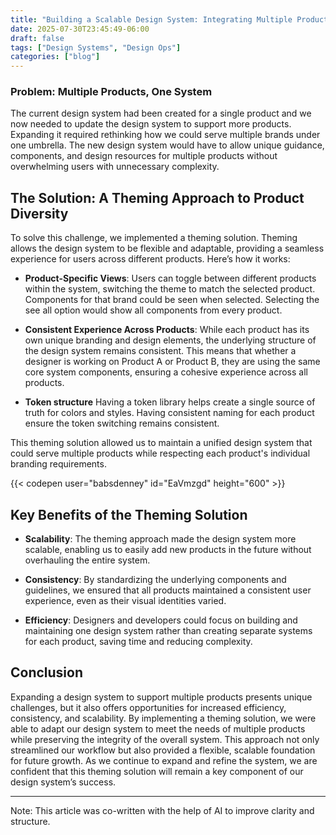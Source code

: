 ```yaml
---
title: "Building a Scalable Design System: Integrating Multiple Products"
date: 2025-07-30T23:45:49-06:00
draft: false
tags: ["Design Systems", "Design Ops"]
categories: ["blog"]
---
```


### Problem: Multiple Products, One System

 The current design system had been created for a single product and we now needed to update the design system to support more products. Expanding it required rethinking how we could serve multiple brands under one umbrella. The new design system would have to allow unique guidance, components, and design resources for multiple products without overwhelming users with unnecessary complexity.

## The Solution: A Theming Approach to Product Diversity

To solve this challenge, we implemented a theming solution. Theming allows the design system to be flexible and adaptable, providing a seamless experience for users across different products. Here’s how it works:

- **Product-Specific Views**: Users can toggle between different products within the system, switching the theme to match the selected product. Components for that brand could be seen when selected. Selecting the see all option would show all components from every product.
  
- **Consistent Experience Across Products**: While each product has its own unique branding and design elements, the underlying structure of the design system remains consistent. This means that whether a designer is working on Product A or Product B, they are using the same core system components, ensuring a cohesive experience across all products.

- **Token structure** Having a token library helps create a single source of truth for colors and styles. Having consistent naming for each product ensure the token switching remains consistent. 

This theming solution allowed us to maintain a unified design system that could serve multiple products while respecting each product's individual branding requirements.

 {{< codepen user="babsdenney" id="EaVmzgd" height="600" >}}

## Key Benefits of the Theming Solution

- **Scalability**: The theming approach made the design system more scalable, enabling us to easily add new products in the future without overhauling the entire system.
  
- **Consistency**: By standardizing the underlying components and guidelines, we ensured that all products maintained a consistent user experience, even as their visual identities varied.

- **Efficiency**: Designers and developers could focus on building and maintaining one design system rather than creating separate systems for each product, saving time and reducing complexity.

## Conclusion

Expanding a design system to support multiple products presents unique challenges, but it also offers opportunities for increased efficiency, consistency, and scalability. By implementing a theming solution, we were able to adapt our design system to meet the needs of multiple products while preserving the integrity of the overall system. This approach not only streamlined our workflow but also provided a flexible, scalable foundation for future growth. As we continue to expand and refine the system, we are confident that this theming solution will remain a key component of our design system’s success.

---

Note: This article was co-written with the help of AI to improve clarity and structure.